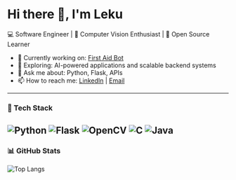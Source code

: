 # Hi there 👋, I'm Leku

💻 Software Engineer | 👀 Computer Vision Enthusiast | 🚀 Open Source Learner 

- 🔭 Currently working on: [First Aid Bot](https://github.com/lekuG12/MasterProject)
- 🌱 Exploring: AI-powered applications and scalable backend systems  
- 💬 Ask me about: Python, Flask, APIs
- 📫 How to reach me: [LinkedIn](https://www.linkedin.com/in/leku-genuine-tita-573720272/) | [Email](mailto:titaleku003@gmail.com)  

---

### 🚀 Tech Stack
![Python](https://img.shields.io/badge/Python-3776AB?logo=python&logoColor=white)
![Flask](https://img.shields.io/badge/Flask-000000?logo=flask&logoColor=white)
![OpenCV](https://img.shields.io/badge/OpenCV-5C3EE8?logo=opencv&logoColor=white)
![C](https://img.shields.io/badge/C-00599C?logo=c&logoColor=white)
![Java](https://img.shields.io/badge/Java-007396?logo=java&logoColor=white)
---

### 📊 GitHub Stats

![Top Langs](https://github-readme-stats.vercel.app/api/top-langs/?username=lekuG12&layout=compact)

